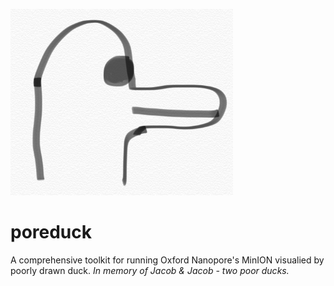 ![Poreduck Logo](/images/poreduck_logo.png)
# poreduck 
A comprehensive toolkit for running Oxford Nanopore's MinION visualied by poorly drawn duck.
*In memory of Jacob & Jacob - two poor ducks.*
